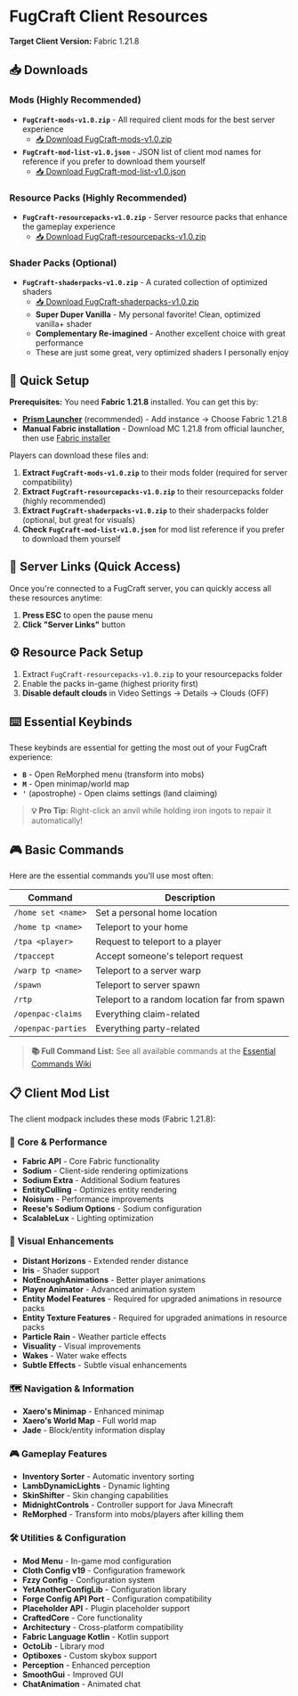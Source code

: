 # FugCraft Client Resources

**Target Client Version:** Fabric 1.21.8

## 📥 Downloads

### Mods (Highly Recommended)
- **`FugCraft-mods-v1.0.zip`** - All required client mods for the best server experience
  - [📥 Download FugCraft-mods-v1.0.zip](https://github.com/FugLong/FugCraft-Server/raw/main/client-resources/FugCraft-mods-v1.0.zip)
- **`FugCraft-mod-list-v1.0.json`** - JSON list of client mod names for reference if you prefer to download them yourself
  - [📥 Download FugCraft-mod-list-v1.0.json](https://github.com/FugLong/FugCraft-Server/raw/main/client-resources/FugCraft-mod-list-v1.0.json)

### Resource Packs (Highly Recommended)
- **`FugCraft-resourcepacks-v1.0.zip`** - Server resource packs that enhance the gameplay experience
  - [📥 Download FugCraft-resourcepacks-v1.0.zip](https://github.com/FugLong/FugCraft-Server/raw/main/client-resources/FugCraft-resourcepacks-v1.0.zip)

### Shader Packs (Optional)
- **`FugCraft-shaderpacks-v1.0.zip`** - A curated collection of optimized shaders
  - [📥 Download FugCraft-shaderpacks-v1.0.zip](https://github.com/FugLong/FugCraft-Server/raw/main/client-resources/FugCraft-shaderpacks-v1.0.zip)
  - **Super Duper Vanilla** - My personal favorite! Clean, optimized vanilla+ shader
  - **Complementary Re-imagined** - Another excellent choice with great performance
  - These are just some great, very optimized shaders I personally enjoy

## 🚀 Quick Setup

**Prerequisites:** You need **Fabric 1.21.8** installed. You can get this by:
- **[Prism Launcher](https://prismlauncher.org/)** (recommended) - Add instance → Choose Fabric 1.21.8
- **Manual Fabric installation** - Download MC 1.21.8 from official launcher, then use [Fabric installer](https://fabricmc.net/use/installer/)

Players can download these files and:
1. **Extract `FugCraft-mods-v1.0.zip`** to their mods folder (required for server compatibility)
2. **Extract `FugCraft-resourcepacks-v1.0.zip`** to their resourcepacks folder (highly recommended)
3. **Extract `FugCraft-shaderpacks-v1.0.zip`** to their shaderpacks folder (optional, but great for visuals)
4. **Check `FugCraft-mod-list-v1.0.json`** for mod list reference if you prefer to download them yourself

## 🔗 **Server Links (Quick Access)**

Once you're connected to a FugCraft server, you can quickly access all these resources anytime:

1. **Press ESC** to open the pause menu
2. **Click "Server Links"** button

## ⚙️ **Resource Pack Setup**

1. Extract `FugCraft-resourcepacks-v1.0.zip` to your resourcepacks folder
2. Enable the packs in-game (highest priority first)
3. **Disable default clouds** in Video Settings → Details → Clouds (OFF)

## ⌨️ **Essential Keybinds**

These keybinds are essential for getting the most out of your FugCraft experience:

- **`B`** - Open ReMorphed menu (transform into mobs)
- **`M`** - Open minimap/world map
- **`'`** (apostrophe) - Open claims settings (land claiming)

> **💡 Pro Tip:** Right-click an anvil while holding iron ingots to repair it automatically!

## 🎮 Basic Commands

Here are the essential commands you'll use most often:

| Command | Description |
|---------|-------------|
| `/home set <name>` | Set a personal home location |
| `/home tp <name>` | Teleport to your home |
| `/tpa <player>` | Request to teleport to a player |
| `/tpaccept` | Accept someone's teleport request |
| `/warp tp <name>` | Teleport to a server warp |
| `/spawn` | Teleport to server spawn |
| `/rtp` | Teleport to a random location far from spawn |
| `/openpac-claims` | Everything claim-related |
| `/openpac-parties` | Everything party-related |

> **📚 Full Command List:** See all available commands at the [Essential Commands Wiki](https://github.com/John-Paul-R/Essential-Commands/wiki/List-of-Commands-&-Permissions)

## 📋 Client Mod List

The client modpack includes these mods (Fabric 1.21.8):

### 🔧 **Core & Performance**
- **Fabric API** - Core Fabric functionality
- **Sodium** - Client-side rendering optimizations
- **Sodium Extra** - Additional Sodium features
- **EntityCulling** - Optimizes entity rendering
- **Noisium** - Performance improvements
- **Reese's Sodium Options** - Sodium configuration
- **ScalableLux** - Lighting optimization

### 🎨 **Visual Enhancements**
- **Distant Horizons** - Extended render distance
- **Iris** - Shader support
- **NotEnoughAnimations** - Better player animations
- **Player Animator** - Advanced animation system
- **Entity Model Features** - Required for upgraded animations in resource packs
- **Entity Texture Features** - Required for upgraded animations in resource packs
- **Particle Rain** - Weather particle effects
- **Visuality** - Visual improvements
- **Wakes** - Water wake effects
- **Subtle Effects** - Subtle visual enhancements

### 🗺️ **Navigation & Information**
- **Xaero's Minimap** - Enhanced minimap
- **Xaero's World Map** - Full world map
- **Jade** - Block/entity information display

### 🎮 **Gameplay Features**
- **Inventory Sorter** - Automatic inventory sorting
- **LambDynamicLights** - Dynamic lighting
- **SkinShifter** - Skin changing capabilities
- **MidnightControls** - Controller support for Java Minecraft
- **ReMorphed** - Transform into mobs/players after killing them

### 🛠️ **Utilities & Configuration**
- **Mod Menu** - In-game mod configuration
- **Cloth Config v19** - Configuration framework
- **Fzzy Config** - Configuration system
- **YetAnotherConfigLib** - Configuration library
- **Forge Config API Port** - Configuration compatibility
- **Placeholder API** - Plugin placeholder support
- **CraftedCore** - Core functionality
- **Architectury** - Cross-platform compatibility
- **Fabric Language Kotlin** - Kotlin support
- **OctoLib** - Library mod
- **Optiboxes** - Custom skybox support
- **Perception** - Enhanced perception
- **SmoothGui** - Improved GUI
- **ChatAnimation** - Animated chat
